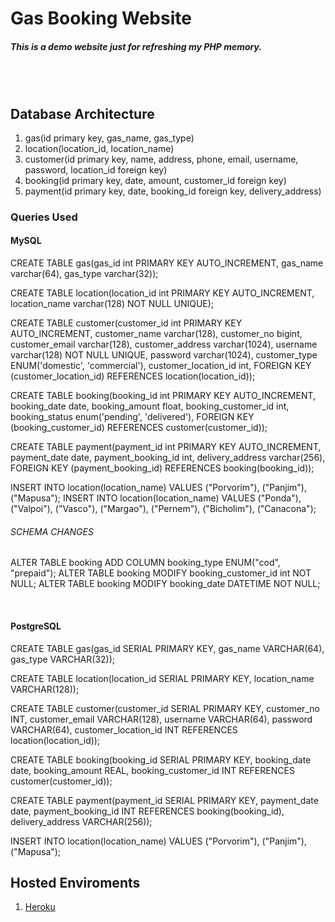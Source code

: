 # Gas Booking Website

##### <b>This is a demo website just for refreshing my PHP memory.</b> 
<br><br>
## <b>Database Architecture</b>

1. gas(id primary key, gas_name, gas_type)
2. location(location_id, location_name)
3. customer(id primary key, name, address, phone, email, username, password, location_id foreign key)
4. booking(id primary key, date, amount, customer_id foreign key)
5. payment(id primary key, date, booking_id foreign key, delivery_address)
<!-- 6. delivery(id primary key, ) -->


### <b>Queries Used</b>

#### <b>MySQL</b>

CREATE TABLE gas(gas_id int PRIMARY KEY AUTO_INCREMENT, gas_name varchar(64), gas_type varchar(32));

CREATE TABLE location(location_id int PRIMARY KEY AUTO_INCREMENT, location_name varchar(128) NOT NULL UNIQUE);

CREATE TABLE customer(customer_id int PRIMARY KEY AUTO_INCREMENT, customer_name varchar(128), customer_no bigint, customer_email varchar(128), customer_address varchar(1024), username varchar(128) NOT NULL UNIQUE, password varchar(1024), customer_type ENUM('domestic', 'commercial'), customer_location_id int, FOREIGN KEY (customer_location_id) REFERENCES location(location_id));

CREATE TABLE booking(booking_id int PRIMARY KEY AUTO_INCREMENT, booking_date date, booking_amount float, booking_customer_id int, booking_status enum('pending', 'delivered'), FOREIGN KEY (booking_customer_id) REFERENCES customer(customer_id));

CREATE TABLE payment(payment_id int PRIMARY KEY AUTO_INCREMENT, payment_date date, payment_booking_id int, delivery_address varchar(256), FOREIGN KEY (payment_booking_id) REFERENCES booking(booking_id));

INSERT INTO location(location_name) VALUES ("Porvorim"), ("Panjim"), ("Mapusa");
INSERT INTO location(location_name) VALUES ("Ponda"), ("Valpoi"), ("Vasco"), ("Margao"), ("Pernem"), ("Bicholim"), ("Canacona");

###### SCHEMA CHANGES
ALTER TABLE booking ADD COLUMN booking_type ENUM("cod", "prepaid");
ALTER TABLE booking MODIFY booking_customer_id int NOT NULL;
ALTER TABLE booking MODIFY booking_date DATETIME NOT NULL;

<br>

#### <b>PostgreSQL</b>

CREATE TABLE gas(gas_id SERIAL PRIMARY KEY, gas_name VARCHAR(64), gas_type VARCHAR(32));

CREATE TABLE location(location_id SERIAL PRIMARY KEY, location_name VARCHAR(128));

CREATE TABLE customer(customer_id SERIAL PRIMARY KEY, customer_no INT, customer_email VARCHAR(128), username VARCHAR(64), password VARCHAR(64), customer_location_id INT REFERENCES location(location_id));

CREATE TABLE booking(booking_id SERIAL PRIMARY KEY, booking_date date, booking_amount REAL, booking_customer_id INT REFERENCES customer(customer_id));

CREATE TABLE payment(payment_id SERIAL PRIMARY KEY, payment_date date, payment_booking_id INT REFERENCES booking(booking_id), delivery_address VARCHAR(256));

INSERT INTO location(location_name) VALUES ("Porvorim"), ("Panjim"), ("Mapusa");

## <b>Hosted Enviroments</b>

1. [Heroku](https://_.herokuapp.com)
<!-- 2. [Hostinger](https://_.com) -->

<br>
